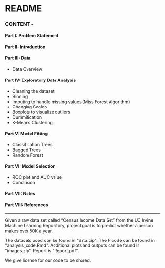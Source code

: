 # README

### CONTENT - 
#### Part I: Problem Statement
#### Part II: Introduction
#### Part III: Data
-   Data Overview
#### Part IV: Exploratory Data Analysis
-   Cleaning the dataset
-   Binning
-   Imputing to handle missing values (Miss Forest Algorithm)
-   Changing Scales
-   Boxplots to visualize outliers
-   Dummification
-   K-Means Clustering
#### Part V: Model Fitting
-   Classification Trees
-   Bagged Trees
-   Random Forest
#### Part VI: Model Selection
-   ROC plot and AUC value
-   Conclusion
#### Part VII: Notes
#### Part VIII: References
------------------------------------------------------------------------

Given a raw data set called “Census Income Data Set” from the UC Irvine Machine Learning Repository, project goal is to predict whether a person makes over 50K a year.

The datasets used can be found in "data.zip". The R code can be found in "analysis_code.Rmd". Additional plots and outputs can be found in "images.zip". Report is "Report.pdf".

We give license for our code to be shared. 
